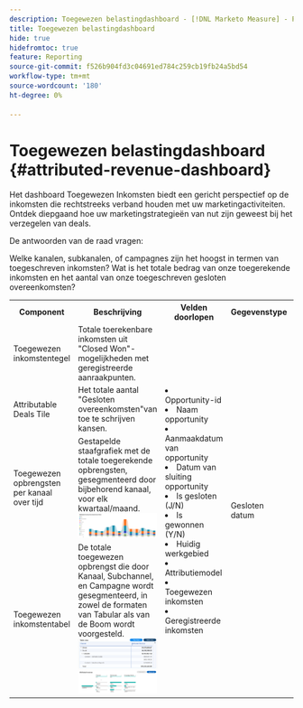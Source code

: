 ```yaml
---
description: Toegewezen belastingdashboard - [!DNL Marketo Measure] - Product
title: Toegewezen belastingdashboard
hide: true
hidefromtoc: true
feature: Reporting
source-git-commit: f526b904fd3c04691ed784c259cb19fb24a5bd54
workflow-type: tm+mt
source-wordcount: '180'
ht-degree: 0%

---
```


# Toegewezen belastingdashboard {#attributed-revenue-dashboard}

Het dashboard Toegewezen Inkomsten biedt een gericht perspectief op de inkomsten die rechtstreeks verband houden met uw marketingactiviteiten. Ontdek diepgaand hoe uw marketingstrategieën van nut zijn geweest bij het verzegelen van deals.

De antwoorden van de raad vragen:

Welke kanalen, subkanalen, of campagnes zijn het hoogst in termen van toegeschreven inkomsten?
Wat is het totale bedrag van onze toegerekende inkomsten en het aantal van onze toegeschreven gesloten overeenkomsten?

<table style="table-layout:auto"> 
<tbody>
  <tr> 
   <th>Component</th> 
   <th>Beschrijving</th>
   <th>Velden doorlopen</th>
   <th>Gegevenstype</th>
   <th>Filters</th>
  </tr>
  <tr>
    <td>Toegewezen inkomstentegel</td>
    <td>Totale toerekenbare inkomsten uit "Closed Won"-mogelijkheden met geregistreerde aanraakpunten.</td>
    <td rowspan="6"><li>Opportunity-id</li>
<li>Naam opportunity</li>
<li>Aanmaakdatum van opportunity</li>
<li>Datum van sluiting opportunity</li>
<li>Is gesloten (J/N)</li>
<li>Is gewonnen (Y/N)</li>
<li>Huidig werkgebied</li>
<li>Attributiemodel</li>
<li>Toegewezen inkomsten</li>
<li>Geregistreerde inkomsten</li></td>
    <td rowspan="6">Gesloten datum</td>
    <td rowspan="6"><li>Datum</li>
<li>Attributiemodel</li>
<li>Kanaal</li>
<li>Subkanaal</li>
<li>Campagne</li>
<li>Segmenten</li></td>
  </tr>
  <tr>
    <td>Attributable Deals Tile</td>
    <td>Het totale aantal "Gesloten overeenkomsten"van toe te schrijven kansen.</td>
  </tr>
  <tr>
    <td>Toegewezen opbrengsten per kanaal over tijd</td>
    <td>Gestapelde staafgrafiek met de totale toegerekende opbrengsten, gesegmenteerd door bijbehorend kanaal, voor elk kwartaal/maand.
    <br/><img src="assets/attributed-revenue-dashboard-1.png" width="600"></td>
  </tr>
  <tr>
    <td>Toegewezen inkomstentabel</td>
    <td>De totale toegewezen opbrengst die door Kanaal, Subchannel, en Campagne wordt gesegmenteerd, in zowel de formaten van Tabular als van de Boom wordt voorgesteld.
    <br/><img src="assets/attributed-revenue-dashboard-2.png" width="600">
    <br/><img src="assets/attributed-revenue-dashboard-3.png" width="600"></td>
  </tr>
  </tr>
</tbody>
</table>
